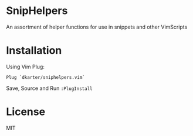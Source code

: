 # SnipHelpers

An assortment of helper functions for use in snippets and other VimScripts

# Installation

Using Vim Plug:

```
Plug `dkarter/sniphelpers.vim`
```

Save, Source and Run `:PlugInstall`

# License

MIT

